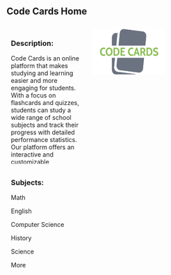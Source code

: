 ## Code Cards Home


<style>

/* Create three equal columns that floats next to each other */
.column {
  float: left;
  width: 33.33%;
  padding: 10px;
  height: 300px; /* Should be removed. Only for demonstration */
}

/* Clear floats after the columns */
.row:after {
  content: "";
  display: table;
  clear: both;
}
</style>

<div class="row">
  <div class="column">
    <h3>Description:</h3>
     <p>Code Cards is an online platform that makes studying and learning easier and more engaging for students. With a focus on flashcards and quizzes, students can study a wide range of school subjects and track their progress with detailed performance statistics. Our platform offers an interactive and customizable experience, allowing students to choose the subjects and topics they want to study and connect with other students for a supportive learning environment. Join Code Cards today for a smarter way to study and achieve your academic goals.
</p>
  </div>
  <div class="column">
    <img src="assets/img/logo5.png">
  </div>
  <div class="column">
    <h3>Subjects:</h3>
    <p>Math</p>
    <p>English</p>
    <p>Computer Science</p>
    <p>History</p>
    <p>Science</p>
    <p>More</p>
  </div>
</div>
